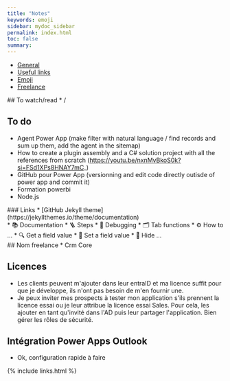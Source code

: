 ```yaml
---
title: "Notes"
keywords: emoji
sidebar: mydoc_sidebar
permalink: index.html
toc: false
summary:
---
```


<ul id="profileTabs" class="nav nav-tabs">
    <li class="active"><a class="noCrossRef" href="#general" data-toggle="tab">General</a></li>
    <li><a class="noCrossRef" href="#useful-links" data-toggle="tab">Useful links</a></li>
    <li><a class="noCrossRef" href="#emoji" data-toggle="tab">Emoji</a></li>
    <li><a class="noCrossRef" href="#freelance" data-toggle="tab">Freelance</a></li>
</ul>
  <div class="tab-content">
<div role="tabpanel" class="tab-pane active" id="general" markdown="1">
## To watch/read
* /

## To do
* Agent Power App (make filter with natural language / find records and sum up them, add the agent in the sitemap)
* How to create a plugin assembly and a C# solution project with all the references from scratch (https://youtu.be/nxnMvBkoS0k?si=FSd1XPs8HNAY7mC_)
* GitHub pour Power App (versionning and edit code directly outisde of power app and commit it)
* Formation powerbi
* Node.js
</div>

<div role="tabpanel" class="tab-pane" id="useful-links" markdown="1">
### Links
* [GitHub Jekyll theme](https://jekyllthemes.io/theme/documentation)
</div>

<div role="tabpanel" class="tab-pane" id="emoji" markdown="1">
* 📚 Documentation
* 🪜 Steps
* 🐞 Debugging
* 🗂️ Tab functions
* ⚙️ How to ...
* 🔍 Get a field value
* 📝 Set a field value
* 🙈 Hide ...
</div>

<div role="tabpanel" class="tab-pane" id="freelance" markdown="1">
## Nom freelance
* Crm Core

## Licences
* Les clients peuvent m'ajouter dans leur entraID et ma licence suffit pour que je développe, ils n'ont pas besoin de m'en fournir une.
* Je peux inviter mes prospects à tester mon application s'ils prennent la licence essai ou je leur attribue la licence essai Sales. Pour cela, les ajouter en tant qu'invité dans l'AD puis leur partager l'application. Bien gérer les rôles de sécurité.

## Intégration Power Apps Outlook
* Ok, configuration rapide à faire
</div>
</div>

{% include links.html %}
